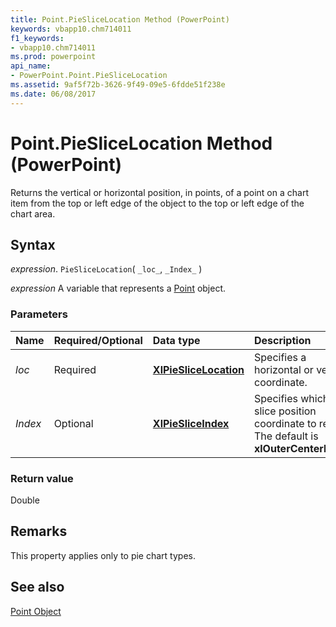 ```yaml
---
title: Point.PieSliceLocation Method (PowerPoint)
keywords: vbapp10.chm714011
f1_keywords:
- vbapp10.chm714011
ms.prod: powerpoint
api_name:
- PowerPoint.Point.PieSliceLocation
ms.assetid: 9af5f72b-3626-9f49-09e5-6fdde51f238e
ms.date: 06/08/2017
---
```



# Point.PieSliceLocation Method (PowerPoint)

Returns the vertical or horizontal position, in points, of a point on a chart item from the top or left edge of the object to the top or left edge of the chart area.


## Syntax

 _expression_. `PieSliceLocation`( `_loc_`, `_Index_` )

 _expression_ A variable that represents a [Point](./PowerPoint.Point.md) object.


### Parameters



|Name|Required/Optional|Data type|Description|
|:-----|:-----|:-----|:-----|
| _loc_|Required|**[XlPieSliceLocation](./Excel.XlPieSliceLocation.md)**|Specifies a horizontal or vertical coordinate.|
| _Index_|Optional|**[XlPieSliceIndex](./Excel.XlPieSliceIndex.md)**|Specifies which pie slice position coordinate to return. The default is  **xlOuterCenterPoint**.|

### Return value

Double


## Remarks

This property applies only to pie chart types.


## See also


[Point Object](PowerPoint.Point.md)

